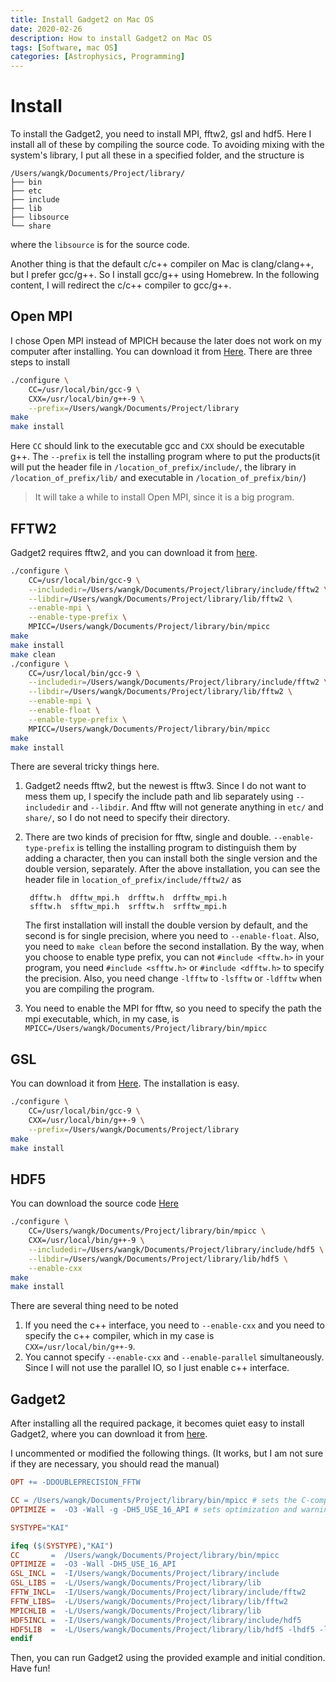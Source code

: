 ```yaml
---
title: Install Gadget2 on Mac OS
date: 2020-02-26
description: How to install Gadget2 on Mac OS
tags: [Software, mac OS]
categories: [Astrophysics, Programming]
---
```


# Install

To install the Gadget2, you need to install MPI, fftw2, gsl and hdf5. Here I
install all of these by compiling the source code. To avoiding mixing with the
system's library, I put all these in a specified folder, and the structure is

```
/Users/wangk/Documents/Project/library/
├── bin
├── etc
├── include
├── lib
├── libsource
└── share
```

where the `libsource` is for the source code.

Another thing is that the default c/c++ compiler on Mac is clang/clang++, but I
prefer gcc/g++. So I install gcc/g++ using Homebrew. In the following content, I
will redirect the c/c++ compiler to gcc/g++.

## Open MPI

I chose Open MPI instead of MPICH because the later does not work on my computer
after installing. You can download it from
[Here](https://www.open-mpi.org/software/ompi/v4.0/). There are three steps to
install

```sh
./configure \
    CC=/usr/local/bin/gcc-9 \
    CXX=/usr/local/bin/g++-9 \
    --prefix=/Users/wangk/Documents/Project/library
make
make install
```

Here `CC` should link to the executable gcc and `CXX` should be executable g++.
The `--prefix` is tell the installing program where to put the products(it will
put the header file in `/location_of_prefix/include/`, the library in
`/location_of_prefix/lib/` and executable in `/location_of_prefix/bin/`)

> It will take a while to install Open MPI, since it is a big program.

## FFTW2

Gadget2 requires fftw2, and you can download it from
[here](http://www.fftw.org/download.html).

```sh
./configure \
    CC=/usr/local/bin/gcc-9 \
    --includedir=/Users/wangk/Documents/Project/library/include/fftw2 \
    --libdir=/Users/wangk/Documents/Project/library/lib/fftw2 \
    --enable-mpi \
    --enable-type-prefix \
    MPICC=/Users/wangk/Documents/Project/library/bin/mpicc
make
make install
make clean
./configure \
    CC=/usr/local/bin/gcc-9 \
    --includedir=/Users/wangk/Documents/Project/library/include/fftw2 \
    --libdir=/Users/wangk/Documents/Project/library/lib/fftw2 \
    --enable-mpi \
    --enable-float \
    --enable-type-prefix \
    MPICC=/Users/wangk/Documents/Project/library/bin/mpicc
make
make install
```

There are several tricky things here.

1. Gadget2 needs fftw2, but the newest is fftw3. Since I do not want to mess
   them up, I specify the include path and lib separately using `--includedir`
   and `--libdir`. And fftw will not generate anything in `etc/` and `share/`,
   so I do not need to specify their directory.
2. There are two kinds of precision for fftw, single and double.
   `--enable-type-prefix` is telling the installing program to distinguish them
   by adding a character, then you can install both the single version and the
   double version, separately. After the above installation, you can see the
   header file in `location_of_prefix/include/fftw2/` as

    ```
     dfftw.h  dfftw_mpi.h  drfftw.h  drfftw_mpi.h
     sfftw.h  sfftw_mpi.h  srfftw.h  srfftw_mpi.h
    ```

    The first installation will install the double version by default, and the
    second is for single precision, where you need to `--enable-float`. Also,
    you need to `make clean` before the second installation. By the way, when
    you choose to enable type prefix, you can not `#include <fftw.h>` in your
    program, you need `#include <sfftw.h>` or `#include <dfftw.h>` to specify
    the precision. Also, you need change `-lfftw` to `-lsfftw` or `-ldfftw` when
    you are compiling the program.

3. You need to enable the MPI for fftw, so you need to specify the path the mpi
   executable, which, in my case, is
   `MPICC=/Users/wangk/Documents/Project/library/bin/mpicc`

## GSL

You can download it from [Here](https://www.gnu.org/software/gsl/). The
installation is easy.

```sh
./configure \
    CC=/usr/local/bin/gcc-9 \
    CXX=/usr/local/bin/g++-9 \
    --prefix=/Users/wangk/Documents/Project/library
make
make install
```

## HDF5

You can download the source code
[Here](https://www.hdfgroup.org/downloads/hdf5/source-code/)

```sh
./configure \
    CC=/Users/wangk/Documents/Project/library/bin/mpicc \
    CXX=/usr/local/bin/g++-9 \
    --includedir=/Users/wangk/Documents/Project/library/include/hdf5 \
    --libdir=/Users/wangk/Documents/Project/library/lib/hdf5 \
    --enable-cxx
make
make install
```

There are several thing need to be noted

1. If you need the c++ interface, you need to `--enable-cxx` and you need to
   specify the c++ compiler, which in my case is `CXX=/usr/local/bin/g++-9`.
2. You cannot specify `--enable-cxx` and `--enable-parallel` simultaneously.
   Since I will not use the parallel IO, so I just enable c++ interface.

## Gadget2

After installing all the required package, it becomes quiet easy to install
Gadget2, where you can download it from
[here](https://wwwmpa.mpa-garching.mpg.de/gadget/).

I uncommented or modified the following things. (It works, but I am not sure if
they are necessary, you should read the manual)

```makefile
OPT += -DDOUBLEPRECISION_FFTW

CC = /Users/wangk/Documents/Project/library/bin/mpicc # sets the C-compiler
OPTIMIZE =  -O3 -Wall -g -DH5_USE_16_API # sets optimization and warning flags

SYSTYPE="KAI"

ifeq ($(SYSTYPE),"KAI")
CC       =  /Users/wangk/Documents/Project/library/bin/mpicc
OPTIMIZE =  -O3 -Wall -DH5_USE_16_API
GSL_INCL =  -I/Users/wangk/Documents/Project/library/include
GSL_LIBS =  -L/Users/wangk/Documents/Project/library/lib
FFTW_INCL=  -I/Users/wangk/Documents/Project/library/include/fftw2
FFTW_LIBS=  -L/Users/wangk/Documents/Project/library/lib/fftw2
MPICHLIB =  -L/Users/wangk/Documents/Project/library/lib
HDF5INCL =  -I/Users/wangk/Documents/Project/library/include/hdf5
HDF5LIB  =  -L/Users/wangk/Documents/Project/library/lib/hdf5 -lhdf5 -lz
endif
```

Then, you can run Gadget2 using the provided example and initial condition. Have
fun!
